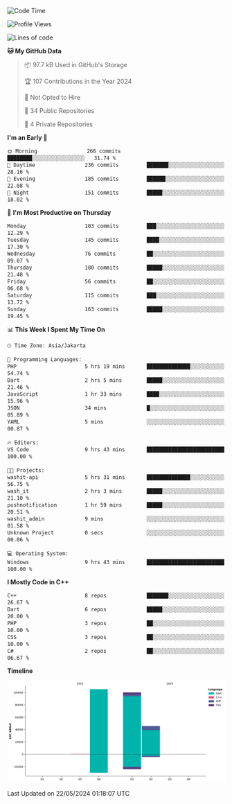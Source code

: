 <!--START_SECTION:waka-->
![Code Time](http://img.shields.io/badge/Code%20Time-87%20hrs%2049%20mins-blue)

![Profile Views](http://img.shields.io/badge/Profile%20Views-1-blue)

![Lines of code](https://img.shields.io/badge/From%20Hello%20World%20I%27ve%20Written-251.6%20thousand%20lines%20of%20code-blue)

**🐱 My GitHub Data** 

> 📦 97.7 kB Used in GitHub's Storage 
 > 
> 🏆 107 Contributions in the Year 2024
 > 
> 🚫 Not Opted to Hire
 > 
> 📜 34 Public Repositories 
 > 
> 🔑 4 Private Repositories 
 > 
**I'm an Early 🐤** 

```text
🌞 Morning                266 commits         ████████░░░░░░░░░░░░░░░░░   31.74 % 
🌆 Daytime                236 commits         ███████░░░░░░░░░░░░░░░░░░   28.16 % 
🌃 Evening                185 commits         ██████░░░░░░░░░░░░░░░░░░░   22.08 % 
🌙 Night                  151 commits         █████░░░░░░░░░░░░░░░░░░░░   18.02 % 
```
📅 **I'm Most Productive on Thursday** 

```text
Monday                   103 commits         ███░░░░░░░░░░░░░░░░░░░░░░   12.29 % 
Tuesday                  145 commits         ████░░░░░░░░░░░░░░░░░░░░░   17.30 % 
Wednesday                76 commits          ██░░░░░░░░░░░░░░░░░░░░░░░   09.07 % 
Thursday                 180 commits         █████░░░░░░░░░░░░░░░░░░░░   21.48 % 
Friday                   56 commits          ██░░░░░░░░░░░░░░░░░░░░░░░   06.68 % 
Saturday                 115 commits         ███░░░░░░░░░░░░░░░░░░░░░░   13.72 % 
Sunday                   163 commits         █████░░░░░░░░░░░░░░░░░░░░   19.45 % 
```


📊 **This Week I Spent My Time On** 

```text
🕑︎ Time Zone: Asia/Jakarta

💬 Programming Languages: 
PHP                      5 hrs 19 mins       ██████████████░░░░░░░░░░░   54.74 % 
Dart                     2 hrs 5 mins        █████░░░░░░░░░░░░░░░░░░░░   21.46 % 
JavaScript               1 hr 33 mins        ████░░░░░░░░░░░░░░░░░░░░░   15.96 % 
JSON                     34 mins             █░░░░░░░░░░░░░░░░░░░░░░░░   05.89 % 
YAML                     5 mins              ░░░░░░░░░░░░░░░░░░░░░░░░░   00.87 % 

🔥 Editors: 
VS Code                  9 hrs 43 mins       █████████████████████████   100.00 % 

🐱‍💻 Projects: 
washit-api               5 hrs 31 mins       ██████████████░░░░░░░░░░░   56.75 % 
wash_it                  2 hrs 3 mins        █████░░░░░░░░░░░░░░░░░░░░   21.10 % 
pushnotification         1 hr 59 mins        █████░░░░░░░░░░░░░░░░░░░░   20.51 % 
washit_admin             9 mins              ░░░░░░░░░░░░░░░░░░░░░░░░░   01.58 % 
Unknown Project          0 secs              ░░░░░░░░░░░░░░░░░░░░░░░░░   00.06 % 

💻 Operating System: 
Windows                  9 hrs 43 mins       █████████████████████████   100.00 % 
```

**I Mostly Code in C++** 

```text
C++                      8 repos             ███████░░░░░░░░░░░░░░░░░░   26.67 % 
Dart                     6 repos             █████░░░░░░░░░░░░░░░░░░░░   20.00 % 
PHP                      3 repos             ██░░░░░░░░░░░░░░░░░░░░░░░   10.00 % 
CSS                      3 repos             ██░░░░░░░░░░░░░░░░░░░░░░░   10.00 % 
C#                       2 repos             ██░░░░░░░░░░░░░░░░░░░░░░░   06.67 % 
```



**Timeline**

![Lines of Code chart](https://raw.githubusercontent.com/PradiptaAhmad/PradiptaAhmad/main/assets/bar_graph.png)


 Last Updated on 22/05/2024 01:18:07 UTC
<!--END_SECTION:waka-->
